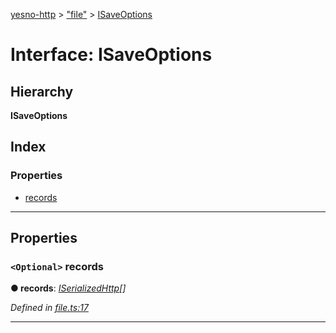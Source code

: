 [yesno-http](../README.md) > ["file"](../modules/_file_.md) > [ISaveOptions](../interfaces/_file_.isaveoptions.md)

# Interface: ISaveOptions

## Hierarchy

**ISaveOptions**

## Index

### Properties

* [records](_file_.isaveoptions.md#records)

---

## Properties

<a id="records"></a>

### `<Optional>` records

**● records**: *[ISerializedHttp](_http_serializer_.iserializedhttp.md)[]*

*Defined in [file.ts:17](https://github.com/FormidableLabs/yesno/blob/b6b210e/src/file.ts#L17)*

___

